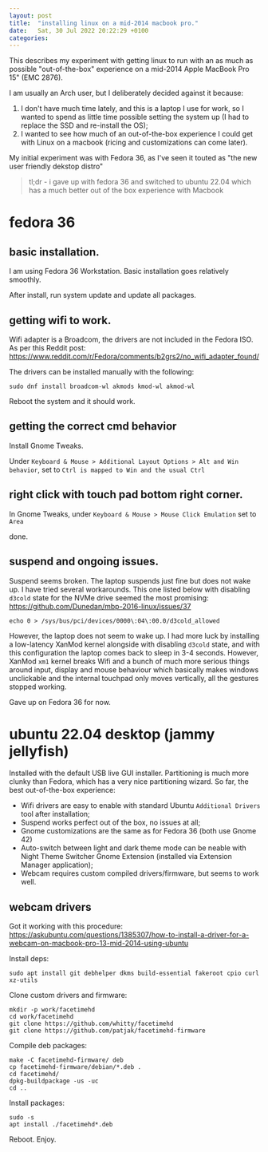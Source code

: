 ```yaml
---
layout: post
title:  "installing linux on a mid-2014 macbook pro."
date:   Sat, 30 Jul 2022 20:22:29 +0100
categories:
---
```


This describes my experiment with getting linux to run with an as much as possible "out-of-the-box" experience on a mid-2014 Apple MacBook Pro 15" (EMC 2876).

I am usually an Arch user, but I deliberately decided against it because:
1) I don't have much time lately, and this is a laptop I use for work, so I wanted to spend as little time possible setting the system up (I had to replace the SSD and re-install the OS);
2) I wanted to see how much of an out-of-the-box experience I could get with Linux on a macbook (ricing and customizations can come later).

My initial experiment was with Fedora 36, as I've seen it touted as "the new user friendly dekstop distro"
> tl;dr - i gave up with fedora 36 and switched to ubuntu 22.04 which has a much better out of the box experience with Macbook

# fedora 36
## basic installation.

I am using Fedora 36 Workstation.
Basic installation goes relatively smoothly.

After install, run system update and update all packages.

## getting wifi to work.

Wifi adapter is a Broadcom, the drivers are not included in the Fedora ISO.  
As per this Reddit post:
https://www.reddit.com/r/Fedora/comments/b2grs2/no_wifi_adapter_found/

The drivers can be installed manually with the following:
```
sudo dnf install broadcom-wl akmods kmod-wl akmod-wl
```

Reboot the system and it should work.

## getting the correct cmd behavior

Install Gnome Tweaks.

Under `Keyboard & Mouse > Additional Layout Options > Alt and Win behavior`, 
set to `Ctrl is mapped to Win and the usual Ctrl`

## right click with touch pad bottom right corner.

In Gnome Tweaks, under `Keyboard & Mouse > Mouse Click Emulation` set to `Area`

done.

## suspend and ongoing issues.

Suspend seems broken. The laptop suspends just fine but does not wake up. 
I have tried several workarounds.  This one listed below with disabling `d3cold` state for the NVMe drive seemed the most promising:
https://github.com/Dunedan/mbp-2016-linux/issues/37

```
echo 0 > /sys/bus/pci/devices/0000\:04\:00.0/d3cold_allowed
```
However, the laptop does not seem to wake up.
I had more luck by installing a low-latency XanMod kernel alongside with disabling `d3cold` state, and with this configuration the laptop comes back to sleep in 3-4 seconds.  However, XanMod `xm1` kernel breaks Wifi and a bunch of much more serious things around input, display and mouse behaviour which basically makes windows unclickable and the internal touchpad only moves vertically, all the gestures stopped working.

Gave up on Fedora 36 for now.


# ubuntu 22.04 desktop (jammy jellyfish)

Installed with the default USB live GUI installer.
Partitioning is much more clunky than Fedora, which has a very nice partitioning wizard.
So far, the best out-of-the-box experience:
- Wifi drivers are easy to enable with standard Ubuntu `Additional Drivers` tool after installation;
- Suspend works perfect out of the box, no issues at all;
- Gnome customizations are the same as for Fedora 36 (both use Gnome 42)
- Auto-switch between light and dark theme mode can be neable with Night Theme Switcher Gnome Extension (installed via Extension Manager application);
- Webcam requires custom compiled drivers/firmware, but seems to work well.

## webcam drivers
Got it working with this procedure:
https://askubuntu.com/questions/1385307/how-to-install-a-driver-for-a-webcam-on-macbook-pro-13-mid-2014-using-ubuntu

Install deps:
```
sudo apt install git debhelper dkms build-essential fakeroot cpio curl xz-utils
```

Clone custom drivers and firmware:
```
mkdir -p work/facetimehd
cd work/facetimehd
git clone https://github.com/whitty/facetimehd
git clone https://github.com/patjak/facetimehd-firmware
```
Compile deb packages:
```
make -C facetimehd-firmware/ deb 
cp facetimehd-firmware/debian/*.deb .
cd facetimehd/
dpkg-buildpackage -us -uc
cd ..
```
Install packages:
```
sudo -s
apt install ./facetimehd*.deb
```
Reboot.
Enjoy.
